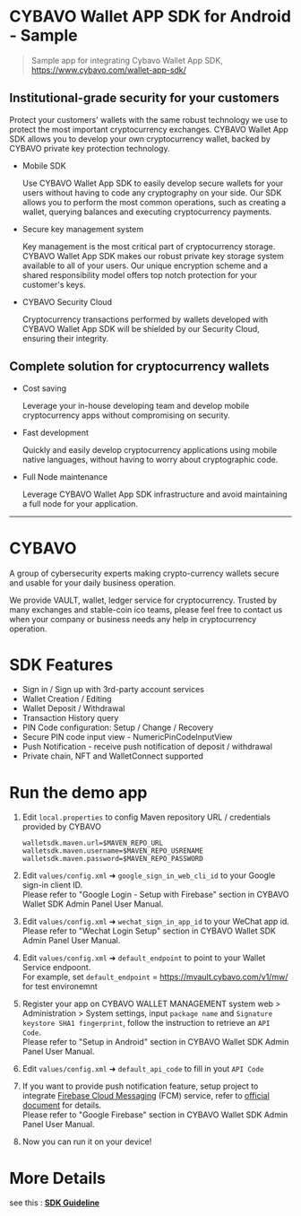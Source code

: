 # CYBAVO Wallet APP SDK for Android - Sample

> Sample app for integrating Cybavo Wallet App SDK, <https://www.cybavo.com/wallet-app-sdk/>

## Institutional-grade security for your customers

Protect your customers' wallets with the same robust technology we use to protect the most important cryptocurrency exchanges. CYBAVO Wallet App SDK allows you to develop your own cryptocurrency wallet, backed by CYBAVO private key protection technology.

- Mobile SDK

    Use CYBAVO Wallet App SDK to easily develop secure wallets for your users without having to code any cryptography on your side. Our SDK allows you to perform the most common operations, such as creating a wallet, querying balances and executing cryptocurrency payments.

- Secure key management system

    Key management is the most critical part of cryptocurrency storage. CYBAVO Wallet App SDK makes our robust private key storage system available to all of your users. Our unique encryption scheme and a shared responsibility model offers top notch protection for your customer's keys.

- CYBAVO Security Cloud

    Cryptocurrency transactions performed by wallets developed with CYBAVO Wallet App SDK will be shielded by our Security Cloud, ensuring their integrity.

## Complete solution for cryptocurrency wallets

- Cost saving

    Leverage your in-house developing team and develop mobile cryptocurrency apps without compromising on security.

- Fast development

    Quickly and easily develop cryptocurrency applications using mobile native languages, without having to worry about cryptographic code.

- Full Node maintenance

    Leverage CYBAVO Wallet App SDK infrastructure and avoid maintaining a full node for your application.

---

# CYBAVO

A group of cybersecurity experts making crypto-currency wallets secure and usable for your daily business operation.

We provide VAULT, wallet, ledger service for cryptocurrency. Trusted by many exchanges and stable-coin ico teams, please feel free to contact us when your company or business needs any help in cryptocurrency operation.

# SDK Features

- Sign in / Sign up with 3rd-party account services
- Wallet Creation / Editing
- Wallet Deposit / Withdrawal
- Transaction History query
- PIN Code configuration: Setup / Change / Recovery
- Secure PIN code input view - NumericPinCodeInputView
- Push Notification - receive push notification of deposit / withdrawal
- Private chain, NFT and WalletConnect supported

# Run the demo app

1. Edit `local.properties` to config Maven repository URL / credentials provided by CYBAVO

   ```
   walletsdk.maven.url=$MAVEN_REPO_URL
   walletsdk.maven.username=$MAVEN_REPO_USRENAME
   walletsdk.maven.password=$MAVEN_REPO_PASSWORD
   ```

2. Edit `values/config.xml` ➜ `google_sign_in_web_cli_id` to your Google sign-in client ID.  
Please refer to "Google Login - Setup with Firebase" section in CYBAVO Wallet SDK Admin Panel User Manual.
3. Edit `values/config.xml` ➜ `wechat_sign_in_app_id` to your WeChat app id.  
Please refer to "Wechat Login Setup" section in CYBAVO Wallet SDK Admin Panel User Manual.
4. Edit `values/config.xml` ➜ `default_endpoint` to point to your Wallet Service endpoont.  
For example, set `default_endpoint` = https://mvault.cybavo.com/v1/mw/ for test environemnt
5. Register your app on CYBAVO WALLET MANAGEMENT system web > Administration > System settings, input `package name` and `Signature keystore SHA1 fingerprint`, follow the instruction to retrieve an `API Code`.  
Please refer to "Setup in Android" section in CYBAVO Wallet SDK Admin Panel User Manual.
6. Edit `values/config.xml` ➜ `default_api_code` to fill in yout `API Code`
7. If you want to provide push notification feature, setup project to integrate [Firebase Cloud Messaging](https://firebase.google.com/docs/cloud-messaging) (FCM) service, refer to [official document](https://firebase.google.com/docs/cloud-messaging/android/client) for details.  
Please refer to "Google Firebase" section in CYBAVO Wallet SDK Admin Panel User Manual.
9. Now you can run it on your device!

# More Details

see this : [**SDK Guideline**](docs/sdk_guideline.md)